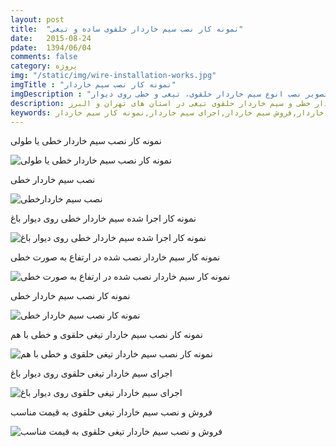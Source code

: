 ```yaml
---
layout: post
title:  "نمونه کار نصب سیم خاردار حلقوی ساده و تیغی"
date:   2015-08-24
pdate:	1394/06/04
comments: false
category: پروژه
img: "/static/img/wire-installation-works.jpg"
imgTitle : "نمونه کار نصب سیم خاردار"
imgDescription : "تصویر نصب انوع سیم خاردار حلقوی، تیغی و خطی روی دیوار"
description: برخی از نمونه کارهای اجرا شده سیم خاردار خطی و سیم خاردار حلقوی تیغی در استان های تهران و البرز
keywords: نصب سیم خاردار,قیمت سیم خاردار,سیم خاردار تیغی,سیم خاردار تبری,سیم خاردار خطی,سیم خاردار,فروش سیم خاردار,اجرای سیم خاردار,نمونه کار سیم خاردار
---
```


<div class="row">
	<div class="col-md-12">
		<p>نمونه کار نصب سیم خاردار خطی یا طولی</p>
		<img class="img-responsive" src="/static/img/sample-work/poyansim.com.jpg" alt="نمونه کار نصب سیم خاردار خطی یا طولی">
	</div>
</div>
<div class="row">
	<div class="col-md-12">
		<p>نصب سیم خاردار خطی</p>
		<img class="img-responsive" src="/static/img/sample-work/Installation-of-barbed-wire-line.jpg" alt="نصب سیم خاردارخطی">
	</div>
</div>
<div class="row">
	<div class="col-md-12">
		<p>نمونه کار اجرا شده سیم خاردار خطی روی دیوار باغ</p>
		<img class="img-responsive" src="/static/img/sample-work/Barbed-wire-line-works-were-carried-out-on-the-garden-wall.jpg" alt="نمونه کار اجرا شده سیم خاردار خطی روی دیوار باغ">
	</div>
</div>
<div class="row">
	<div class="col-md-12">
		<p>نمونه کار سیم خاردار نصب شده در ارتفاع به صورت خطی</p>
		<img class="img-responsive" src="/static/img/sample-work/Barbed-wire-has-been-installed-at-a-height-of-linear-works.jpg" alt="نمونه کار سیم خاردار نصب شده در ارتفاع به صورت خطی">
	</div>
</div>
<div class="row">
	<div class="col-md-12">
		<p>نمونه کار نصب سیم خاردار خطی</p>
		<img class="img-responsive" src="/static/img/sample-work/Barbed-wire-line-installation-works.jpg" alt="نمونه کار نصب سیم خاردار خطی">
	</div>
</div>
<div class="row">
	<div class="col-md-12">
		<p>نمونه کار نصب سیم خاردار تیغی حلقوی و خطی با هم</p>
		<img class="img-responsive" src="/static/img/sample-work/Cyclic-and-linear-razor-barbed-wire-installation-works-together.jpg" alt="نمونه کار نصب سیم خاردار تیغی حلقوی و خطی با هم">
	</div>
</div>
<div class="row">
	<div class="col-md-12">
		<p>اجرای سیم خاردار تیغی حلقوی روی دیوار باغ</p>
		<img class="img-responsive" src="/static/img/sample-work/Implementation-of-circular-razor-wire-on-the-garden-wall.jpg" alt="اجرای سیم خاردار تیغی حلقوی روی دیوار باغ">
	</div>
</div>
<div class="row">
	<div class="col-md-12">
		<p>فروش و نصب سیم خاردار تیغی حلقوی به قیمت مناسب</p>
		<img class="img-responsive" src="/static/img/sample-work/Sale-and-installation-of-razor-wire-ring-at-a-reasonable-price.jpg" alt="فروش و نصب سیم خاردار تیغی حلقوی به قیمت مناسب">
	</div>
</div>
